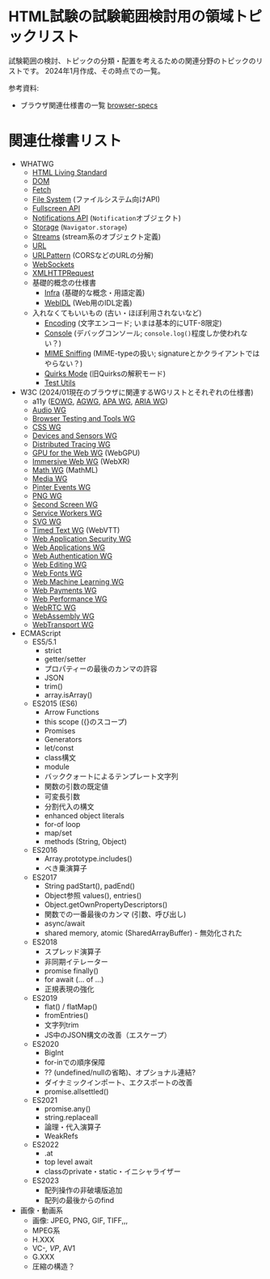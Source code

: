 # HTML試験の試験範囲検討用の領域トピックリスト

試験範囲の検討、トピックの分類・配置を考えるための関連分野のトピックのリストです。
2024年1月作成、その時点での一覧。

参考資料:

- ブラウザ関連仕様書の一覧 [browser-specs](https://w3c.github.io/browser-specs/index.json)

# 関連仕様書リスト

- WHATWG
  - [HTML Living Standard](https://html.spec.whatwg.org/multipage/)
  - [DOM](https://dom.spec.whatwg.org/)
  - [Fetch](https://fetch.spec.whatwg.org/)
  - [File System](https://fs.spec.whatwg.org/) (ファイルシステム向けAPI)
  - [Fullscreen API](https://fullscreen.spec.whatwg.org/)
  - [Notifications API](https://notifications.spec.whatwg.org/) (`Notification`オブジェクト)
  - [Storage](https://storage.spec.whatwg.org/) (`Navigator.storage`)
  - [Streams](https://streams.spec.whatwg.org/) (stream系のオブジェクト定義)
  - [URL](https://url.spec.whatwg.org/)
  - [URLPattern](https://urlpattern.spec.whatwg.org/) (CORSなどのURLの分解)
  - [WebSockets](https://websockets.spec.whatwg.org/)
  - [XMLHTTPRequest](https://xhr.spec.whatwg.org/)
  - 基礎的概念の仕様書
    - [Infra](https://infra.spec.whatwg.org/) (基礎的な概念・用語定義)
    - [WebIDL](https://webidl.spec.whatwg.org/) (Web用のIDL定義)
  - 入れなくてもいいもの (古い・ほぼ利用されないなど)
    - [Encoding](https://encoding.spec.whatwg.org/) (文字エンコード; いまは基本的にUTF-8限定)
    - [Console](https://console.spec.whatwg.org/) (デバッグコンソール; `console.log()`程度しか使われない？)
    - [MIME Sniffing](https://mimesniff.spec.whatwg.org/) (MIME-typeの扱い; signatureとかクライアントではやらない？)
    - [Quirks Mode](https://quirks.spec.whatwg.org/) (旧Quirksの解釈モード)
    - [Test Utils](https://testutils.spec.whatwg.org/)
- W3C (2024/01現在のブラウザに関連するWGリストとそれぞれの仕様書)
  - a11y ([EOWG](https://www.w3.org/groups/wg/eowg/), [AGWG](https://www.w3.org/groups/wg/ag/), [APA WG](https://www.w3.org/groups/wg/apa/), [ARIA WG](https://www.w3.org/groups/wg/aria/))
  - [Audio WG](https://www.w3.org/groups/wg/audio/)
  - [Browser Testing and Tools WG](https://www.w3.org/groups/wg/browser-tools-testing/)
  - [CSS WG](https://www.w3.org/groups/wg/css/)
  - [Devices and Sensors WG](https://www.w3.org/groups/wg/das/)
  - [Distributed Tracing WG](https://www.w3.org/groups/wg/distributed-tracing/)
  - [GPU for the Web WG](https://www.w3.org/groups/wg/gpu/) (WebGPU)
  - [Immersive Web WG](https://www.w3.org/groups/wg/immersive-web/) (WebXR)
  - [Math WG](https://www.w3.org/groups/wg/math/) (MathML)
  - [Media WG](https://www.w3.org/groups/wg/media/)
  - [Pinter Events WG](https://www.w3.org/groups/wg/pointer-events/)
  - [PNG WG](https://www.w3.org/groups/wg/png/)
  - [Second Screen WG](https://www.w3.org/groups/wg/secondscreen/)
  - [Service Workers WG](https://www.w3.org/groups/wg/service-workers/)
  - [SVG WG](https://www.w3.org/groups/wg/svg/)
  - [Timed Text WG](https://www.w3.org/groups/wg/timed-text/) (WebVTT)
  - [Web Application Security WG](https://www.w3.org/groups/wg/webappsec/)
  - [Web Applications WG](https://www.w3.org/groups/wg/webapps/)
  - [Web Authentication WG](https://www.w3.org/groups/wg/webauthn/)
  - [Web Editing WG](https://www.w3.org/groups/wg/webediting/)
  - [Web Fonts WG](https://www.w3.org/groups/wg/webfonts/)
  - [Web Machine Learning WG](https://www.w3.org/groups/wg/webmachinelearning/)
  - [Web Payments WG](https://www.w3.org/groups/wg/payments/)
  - [Web Performance WG](https://www.w3.org/groups/wg/webperf/)
  - [WebRTC WG](https://www.w3.org/groups/wg/webrtc/)
  - [WebAssembly WG](https://www.w3.org/groups/wg/wasm/)
  - [WebTransport WG](https://www.w3.org/groups/wg/webtransport/)
- ECMAScript
  - ES5/5.1
    - strict
    - getter/setter
    - プロパティーの最後のカンマの許容
    - JSON
    - trim()
    - array.isArray()
  - ES2015 (ES6)
    - Arrow Functions
    - this scope ({}のスコープ)
    - Promises
    - Generators
    - let/const
    - class構文
    - module
    - バッククォートによるテンプレート文字列
    - 関数の引数の既定値
    - 可変長引数
    - 分割代入の構文
    - enhanced object literals
    - for-of loop
    - map/set
    - methods (String, Object)
  - ES2016
    - Array.prototype.includes()
    - べき乗演算子
  - ES2017
    - String padStart(), padEnd()
    - Object参照 values(), entries()
    - Object.getOwnPropertyDescriptors()
    - 関数での一番最後のカンマ (引数、呼び出し)
    - async/await
    - shared memory, atomic (SharedArrayBuffer) - 無効化された
  - ES2018
    - スプレッド演算子
    - 非同期イテレーター
    - promise finally()
    - for await (... of ...)
    - 正規表現の強化
  - ES2019
    - flat() / flatMap()
    - fromEntries()
    - 文字列trim
    - JS中のJSON構文の改善（エスケープ）
  - ES2020
    - BigInt
    - for-inでの順序保障
    - ?? (undefined/nullの省略)、オプショナル連結?
    - ダイナミックインポート、エクスポートの改善
    - promise.allsettled()
  - ES2021
    - promise.any()
    - string.replaceall
    - 論理・代入演算子
    - WeakRefs
  - ES2022
    - .at
    - top level await
    - classのprivate・static・イニシャライザー
  - ES2023
    - 配列操作の非破壊版追加
    - 配列の最後からのfind
- 画像・動画系
  - 画像: JPEG, PNG, GIF, TIFF,,,
  - MPEG系
  - H.XXX
  - VC-*, VP*, AV1
  - G.XXX
  - 圧縮の構造？
